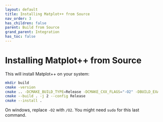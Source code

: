 ```yaml
---
layout: default
title: Installing Matplot++ from Source
nav_order: 3
has_children: false
parent: Build from Source
grand_parent: Integration
has_toc: false
---
```

# Installing Matplot++ from Source

This will install Matplot++ on your system:

```bash
mkdir build
cmake -version
cmake .. -DCMAKE_BUILD_TYPE=Release -DCMAKE_CXX_FLAGS="-O2" -DBUILD_EXAMPLES=OFF -DBUILD_TESTS=OFF 
cmake --build . -j 2 --config Release
cmake --install .
```

On windows, replace `-O2` with `/O2`. You might need `sudo` for this last command.





<!-- Generated with mdsplit: https://github.com/alandefreitas/mdsplit -->

